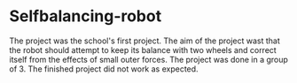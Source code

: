 # Selfbalancing-robot
The project was the school's first project.
The aim of the project wast that the robot should attempt to keep its balance with two wheels and correct itself from the effects of small outer forces. The project was done in a group of 3. 
The finished project did not work as expected.
